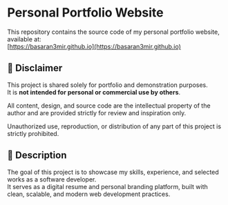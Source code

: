 # Personal Portfolio Website

This repository contains the source code of my personal portfolio website, available at:  
[https://basaran3mir.github.io](https://basaran3mir.github.io)

## 📌 Disclaimer

This project is shared solely for portfolio and demonstration purposes.  
It is **not intended for personal or commercial use by others**.

All content, design, and source code are the intellectual property of the author and are provided strictly for review and inspiration only.  

Unauthorized use, reproduction, or distribution of any part of this project is strictly prohibited.

## 📝 Description

The goal of this project is to showcase my skills, experience, and selected works as a software developer.  
It serves as a digital resume and personal branding platform, built with clean, scalable, and modern web development practices.
